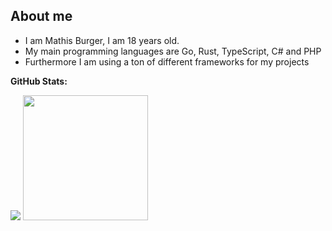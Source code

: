 ## About me
- I am Mathis Burger, I am 18 years old.
- My main programming languages are Go, Rust, TypeScript, C# and PHP
- Furthermore I am using a ton of different frameworks for my projects


**GitHub Stats:**

<img src="https://github-readme-stats.vercel.app/api?username=MathisBurger&show_icons=true&theme=tokyonight">
<img src="https://github-readme-stats.vercel.app/api/top-langs/?username=MathisBurger&theme=tokyonight&layout=compact&hide=css"  height="200" />
